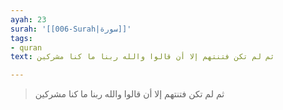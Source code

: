 ```yaml
---
ayah: 23
surah: '[[006-Surah|سورة]]'
tags:
- quran
text: ثم لم تكن فتنتهم إلا أن قالوا والله ربنا ما كنا مشركين

---
```

> ثم لم تكن فتنتهم إلا أن قالوا والله ربنا ما كنا مشركين
